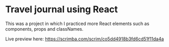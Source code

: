 # Travel journal using React

This was a project in which I practiced more React elements such as components, props and classNames.

Live preview here: https://scrimba.com/scrim/co5dd4918b3fd6cd51f11da4a
